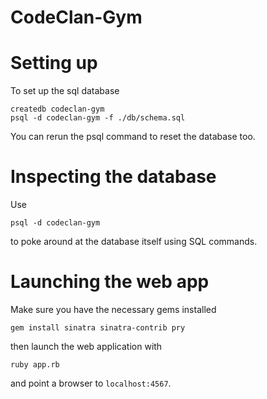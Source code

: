 # CodeClan-Gym

# Setting up

To set up the sql database

```
createdb codeclan-gym
psql -d codeclan-gym -f ./db/schema.sql
```

You can rerun the psql command to reset the database too.

# Inspecting the database

Use

```
psql -d codeclan-gym
```

to poke around at the database itself using SQL commands.

# Launching the web app

Make sure you have the necessary gems installed

```
gem install sinatra sinatra-contrib pry
```

then launch the web application with

```
ruby app.rb
```

and point a browser to `localhost:4567`.
